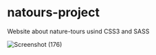 # natours-project
Website about nature-tours usind CSS3 and SASS

![Screenshot (176)](https://user-images.githubusercontent.com/49981760/95018887-f078e480-067f-11eb-89dc-6df935136491.png)
